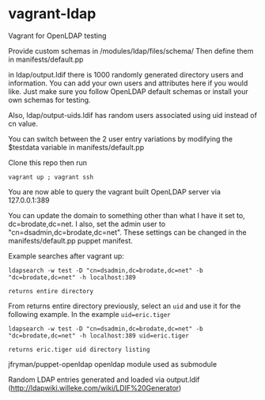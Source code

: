 vagrant-ldap
============

Vagrant for OpenLDAP testing

Provide custom schemas in /modules/ldap/files/schema/  Then define them in manifests/default.pp

in ldap/output.ldif there is 1000 randomly generated directory users and information.  You can add your own users and attributes here if you would like.  Just make sure you follow OpenLDAP default schemas or install your own schemas for testing.

Also, ldap/output-uids.ldif has random users associated using uid instead of cn value.

You can switch between the 2 user entry variations by modifying the $testdata variable in manifests/default.pp

Clone this repo then run 

```
vagrant up ; vagrant ssh
```
You are now able to query the vagrant built OpenLDAP server via 127.0.0.1:389 

You can update the domain to something other than what I have it set to, dc=brodate,dc=net.  I also, set the admin user to "cn=dsadmin,dc=brodate,dc=net".  These settings can be changed in the manifests/default.pp puppet manifest.

Example searches after vagrant up:

```
ldapsearch -w test -D "cn=dsadmin,dc=brodate,dc=net" -b "dc=brodate,dc=net" -h localhost:389

returns entire directory
```

From returns entire directory previously, select an `uid` and use it for the following example. In the example `uid=eric.tiger`

```
ldapsearch -w test -D "cn=dsadmin,dc=brodate,dc=net" -b "dc=brodate,dc=net" -h localhost:389 uid=eric.tiger

returns eric.tiger uid directory listing
```
jfryman/puppet-openldap openldap module used as submodule

Random LDAP entries generated and loaded via output.ldif (http://ldapwiki.willeke.com/wiki/LDIF%20Generator)
